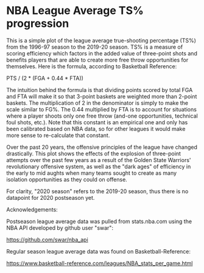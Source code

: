 # NBA League Average TS% progression

This is a simple plot of the league average true-shooting percentage (TS%) from the 1996-97 season to the 2019-20 season. TS% is a measure of scoring efficiency which factors in the added value of three-point shots and benefits players that are able to create more free throw 
opportunities for themselves. Here is the formula, according to Basketball Reference: 

PTS / (2 * (FGA + 0.44 * FTA))

The intuition behind the formula is that dividing points scored by total FGA and FTA will make it so that 3-point baskets are weighted more than 2-point baskets. The multiplication of 2 in the denominator is simply to make the scale similar to FG%. The 0.44 multiplied by FTA is to account for situations where a player shoots only one free throw (and-one opportunities, technical foul shots, etc.). Note that this constant is an empirical one and only has been calibrated based on NBA data, so for other leagues it would make more sense to re-calculate that constant.

Over the past 20 years, the offensive principles of the league have changed drastically. This plot shows the effects
of the explosion of three-point attempts over the past few years as a result of the Golden State Warriors' revolutionary
offensive system, as well as the "dark ages" of efficiency in the early to mid aughts when many teams sought to create
as many isolation opportunities as they could on offense.

For clarity, "2020 season" refers to the 2019-20 season, thus there is no datapoint for 2020 postseason yet.



Acknowledgements: 

Postseason league average data was pulled from stats.nba.com using the NBA API developed by github user "swar": 

https://github.com/swar/nba_api


Regular season league average data was found on Basketball-Reference: 

https://www.basketball-reference.com/leagues/NBA_stats_per_game.html

